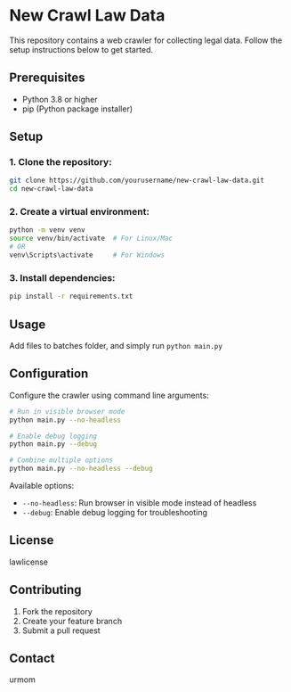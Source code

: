 # New Crawl Law Data

This repository contains a web crawler for collecting legal data. Follow the setup instructions below to get started.

## Prerequisites

- Python 3.8 or higher
- pip (Python package installer)

## Setup

### 1. Clone the repository:

```bash
git clone https://github.com/yourusername/new-crawl-law-data.git
cd new-crawl-law-data
```

### 2. Create a virtual environment:

```bash
python -m venv venv
source venv/bin/activate  # For Linux/Mac
# OR
venv\Scripts\activate     # For Windows
```

### 3. Install dependencies:

```bash
pip install -r requirements.txt
```

## Usage

Add files to batches folder, and simply run `python main.py`

## Configuration

Configure the crawler using command line arguments:

```bash
# Run in visible browser mode
python main.py --no-headless

# Enable debug logging
python main.py --debug

# Combine multiple options
python main.py --no-headless --debug
```

Available options:

- `--no-headless`: Run browser in visible mode instead of headless
- `--debug`: Enable debug logging for troubleshooting

## License

lawlicense

## Contributing

1. Fork the repository
2. Create your feature branch
3. Submit a pull request

## Contact

urmom
